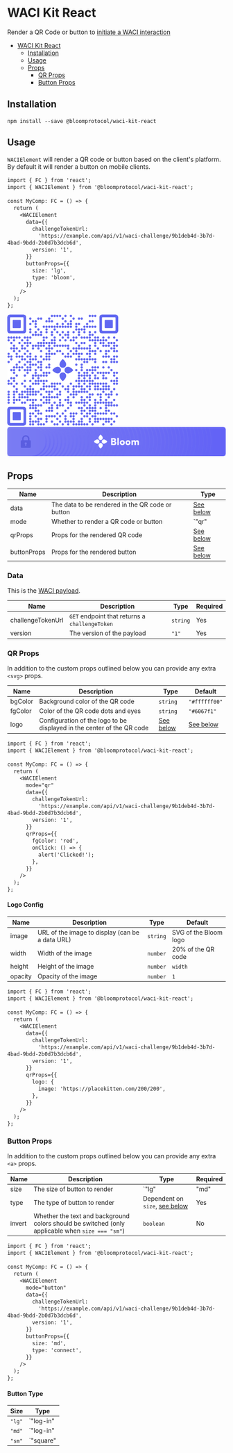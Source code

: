 # WACI Kit React

Render a QR Code or button to [initiate a WACI interaction](https://specs.bloom.co/wallet-credential-interactions/#qr-code-or-link)

- [WACI Kit React](#waci-kit-react)
  - [Installation](#installation)
  - [Usage](#usage)
  - [Props](#props)
    - [QR Props](#qr-props)
    - [Button Props](#button-props)

## Installation

```
npm install --save @bloomprotocol/waci-kit-react
```

## Usage

`WACIElement` will render a QR code or button based on the client's platform. By default it will render a button on mobile clients.

```tsx
import { FC } from 'react';
import { WACIElement } from '@bloomprotocol/waci-kit-react';

const MyComp: FC = () => {
  return (
    <WACIElement
      data={{
        challengeTokenUrl:
          'https://example.com/api/v1/waci-challenge/9b1deb4d-3b7d-4bad-9bdd-2b0d7b3dcb6d',
        version: '1',
      }}
      buttonProps={{
        size: 'lg',
        type: 'bloom',
      }}
    />
  );
};
```

![QR Example](https://github.com/hellobloom/waci-kit-react/raw/main/assets/qr.png)
![Button Example](https://github.com/hellobloom/waci-kit-react/raw/main/assets/button.png)

## Props

| Name        | Description                                      | Type                                                                              |
| ----------- | ------------------------------------------------ | --------------------------------------------------------------------------------- |
| data        | The data to be rendered in the QR code or button | [See below](#data)                                                                |
| mode        | Whether to render a QR code or button            | `"qr" | "button" | (parsedResult: Bowser.Parser.ParsedResult) => "qr" | "button"` |
| qrProps     | Props for the rendered QR code                   | [See below](#qr-props)                                                            |
| buttonProps | Props for the rendered button                    | [See below](#button-props)                                                        |

### Data

This is the [WACI payload](https://specs.bloom.co/wallet-credential-interactions/#payload).

| Name              | Description                                    | Type     | Required |
| ----------------- | ---------------------------------------------- | -------- | -------- |
| challengeTokenUrl | `GET` endpoint that returns a `challengeToken` | `string` | Yes      |
| version           | The version of the payload                     | `"1"`    | Yes      |

### QR Props

In addition to the custom props outlined below you can provide any extra `<svg>` props.

| Name    | Description                                                            | Type                      | Default                   |
| ------- | ---------------------------------------------------------------------- | ------------------------- | ------------------------- |
| bgColor | Background color of the QR code                                        | `string`                  | `"#ffffff00"`             |
| fgColor | Color of the QR code dots and eyes                                     | `string`                  | `"#6067f1"`               |
| logo    | Configuration of the logo to be displayed in the center of the QR code | [See below](#logo-config) | [See below](#logo-config) |

```tsx
import { FC } from 'react';
import { WACIElement } from '@bloomprotocol/waci-kit-react';

const MyComp: FC = () => {
  return (
    <WACIElement
      mode="qr"
      data={{
        challengeTokenUrl:
          'https://example.com/api/v1/waci-challenge/9b1deb4d-3b7d-4bad-9bdd-2b0d7b3dcb6d',
        version: '1',
      }}
      qrProps={{
        fgColor: 'red',
        onClick: () => {
          alert('Clicked!');
        },
      }}
    />
  );
};
```

#### Logo Config

| Name    | Description                                     | Type     | Default               |
| ------- | ----------------------------------------------- | -------- | --------------------- |
| image   | URL of the image to display (can be a data URL) | `string` | SVG of the Bloom logo |
| width   | Width of the image                              | `number` | 20% of the QR code    |
| height  | Height of the image                             | `number` | `width`               |
| opacity | Opacity of the image                            | `number` | `1`                   |

```tsx
import { FC } from 'react';
import { WACIElement } from '@bloomprotocol/waci-kit-react';

const MyComp: FC = () => {
  return (
    <WACIElement
      data={{
        challengeTokenUrl:
          'https://example.com/api/v1/waci-challenge/9b1deb4d-3b7d-4bad-9bdd-2b0d7b3dcb6d',
        version: '1',
      }}
      qrProps={{
        logo: {
          image: 'https://placekitten.com/200/200',
        },
      }}
    />
  );
};
```

### Button Props

In addition to the custom props outlined below you can provide any extra `<a>` props.

| Name   | Description                                                                                      | Type                                           | Required |
| ------ | ------------------------------------------------------------------------------------------------ | ---------------------------------------------- | -------- |
| size   | The size of button to render                                                                     | `"lg" | "md" | "sm"`                           | Yes      |
| type   | The type of button to render                                                                     | Dependent on `size`, [see below](#button-type) | Yes      |
| invert | Whether the text and background colors should be switched (only applicable when `size === "sm"`) | `boolean`                                      | No       |

```tsx
import { FC } from 'react';
import { WACIElement } from '@bloomprotocol/waci-kit-react';

const MyComp: FC = () => {
  return (
    <WACIElement
      mode="button"
      data={{
        challengeTokenUrl:
          'https://example.com/api/v1/waci-challenge/9b1deb4d-3b7d-4bad-9bdd-2b0d7b3dcb6d',
        version: '1',
      }}
      buttonProps={{
        size: 'md',
        type: 'connect',
      }}
    />
  );
};
```

#### Button Type

| Size   | Type                                                    |
| ------ | ------------------------------------------------------- |
| `"lg"` | `"log-in" | "sign-up" | "connect" | "bloom" | "verify"` |
| `"md"` | `"log-in" | "sign-up" | "connect" | "bloom" | "verify"` |
| `"sm"` | `"square" | "rounded-square" | "circle" | "squircle"`   |
